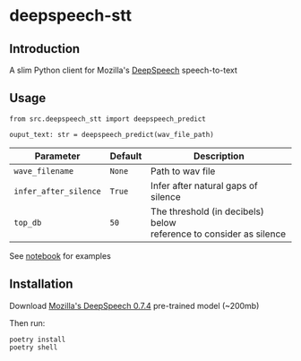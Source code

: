 # deepspeech-stt


## Introduction

A slim Python client for Mozilla's [DeepSpeech](https://github.com/mozilla/DeepSpeech/) speech-to-text

## Usage


```
from src.deepspeech_stt import deepspeech_predict

ouput_text: str = deepspeech_predict(wav_file_path)
```

Parameter | Default | Description
---|---|---
`wave_filename` | `None` | Path to wav file
`infer_after_silence`|`True`| Infer after natural gaps of silence
`top_db` | `50` | The threshold (in decibels) below<br>reference to consider as silence

See [notebook](notebooks/Examples.ipynb) for examples

## Installation

Download [Mozilla's DeepSpeech 0.7.4](https://github.com/mozilla/DeepSpeech/releases) pre-trained model (~200mb)

Then run:

```
poetry install
poetry shell
```

